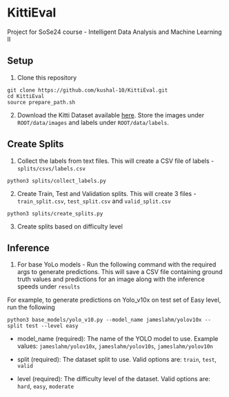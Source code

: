 # KittiEval
Project for SoSe24 course - Intelligent Data Analysis and Machine Learning II

## Setup

1) Clone this repository

```
git clone https://github.com/kushal-10/KittiEval.git
cd KittiEval
source prepare_path.sh
```

2) Download the Kitti Dataset available [here](https://www.cvlibs.net/datasets/kitti/eval_object.php?obj_benchmark=3d). 
Store the images under `ROOT/data/images` and labels under `ROOT/data/labels`.


## Create Splits

1) Collect the labels from text files. This will create a CSV file of labels - `splits/csvs/labels.csv` 
```
python3 splits/collect_labels.py
```

2) Create Train, Test and Validation splits. This will create 3 files - `train_split.csv`, `test_split.csv` and `valid_split.csv`
```
python3 splits/create_splits.py
```

3) Create splits based on difficulty level


## Inference

1) For base YoLo models - Run the following command with the required args to generate predictions. This will save 
a CSV file containing ground truth values and predictions for an image along with the inference speeds under `results`

For example, to generate predictions on Yolo_v10x on test set of Easy level, run the following
```
python3 base_models/yolo_v10.py --model_name jameslahm/yolov10x --split test --level easy
```
- model_name (required): The name of the YOLO model to use. Example values: `jameslahm/yolov10x`, `jameslahm/yolov10s`, `jameslahm/yolov10n`

- split (required): The dataset split to use. Valid options are: `train`, `test`, `valid`

- level (required): The difficulty level of the dataset. Valid options are: `hard`, `easy`, `moderate`

